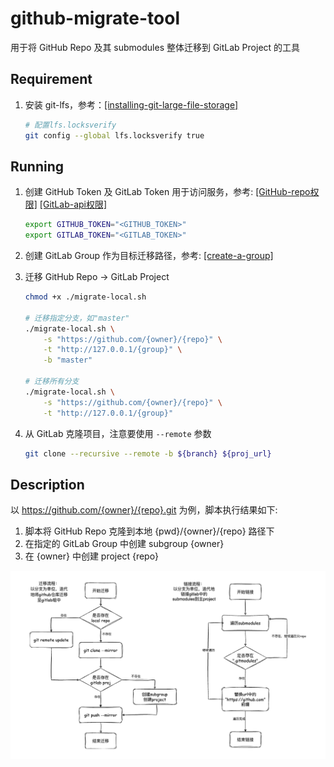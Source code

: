 # github-migrate-tool

用于将 GitHub Repo 及其 submodules 整体迁移到 GitLab Project 的工具

## Requirement

1. 安装 git-lfs，参考：[[installing-git-large-file-storage]](https://docs.github.com/en/repositories/working-with-files/managing-large-files/installing-git-large-file-storage)

    ```bash
    # 配置lfs.locksverify
    git config --global lfs.locksverify true
    ```

## Running

1. 创建 GitHub Token 及 GitLab Token 用于访问服务，参考:
    [[GitHub-repo权限]](https://docs.github.com/en/authentication/keeping-your-account-and-data-secure/managing-your-personal-access-tokens#creating-a-personal-access-token-classic)
    [[GitLab-api权限]](https://docs.gitlab.com/ee/user/profile/personal_access_tokens.html#create-a-personal-access-token)

    ```bash
    export GITHUB_TOKEN="<GITHUB_TOKEN>"
    export GITLAB_TOKEN="<GITLAB_TOKEN>"
    ```

2. 创建 GitLab Group 作为目标迁移路径，参考: [[create-a-group]](https://docs.gitlab.com/ee/user/group/#create-a-group)

3. 迁移 GitHub Repo -> GitLab Project

    ```bash
    chmod +x ./migrate-local.sh

    # 迁移指定分支，如"master"
    ./migrate-local.sh \
        -s "https://github.com/{owner}/{repo}" \
        -t "http://127.0.0.1/{group}" \
        -b "master"

    # 迁移所有分支
    ./migrate-local.sh \
        -s "https://github.com/{owner}/{repo}" \
        -t "http://127.0.0.1/{group}"
    ```

4. 从 GitLab 克隆项目，注意要使用 `--remote` 参数

    ```bash
    git clone --recursive --remote -b ${branch} ${proj_url}
    ```

## Description

以 https://github.com/{owner}/{repo}.git 为例，脚本执行结果如下:
1. 脚本将 GitHub Repo 克隆到本地 {pwd}/{owner}/{repo} 路径下
2. 在指定的 GitLab Group 中创建 subgroup {owner}
3. 在 {owner} 中创建 project {repo}

<p align="center">
    <img src="migrate.png">
</p>
